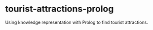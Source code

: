 # tourist-attractions-prolog
Using knowledge representation with Prolog to find tourist attractions. 
